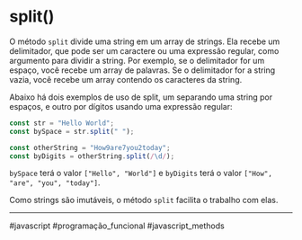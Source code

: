 # split()
O método `split` divide uma string em um array de strings. Ela recebe um delimitador, que pode ser um caractere ou uma expressão regular, como argumento para dividir a string. Por exemplo, se o delimitador for um espaço, você recebe um array de palavras. Se o delimitador for a string vazia, você recebe um array contendo os caracteres da string.

Abaixo há dois exemplos de uso de split, um separando uma string por espaços, e outro por dígitos usando uma expressão regular:

```js
const str = "Hello World";
const bySpace = str.split(" ");

const otherString = "How9are7you2today";
const byDigits = otherString.split(/\d/);
```

`bySpace` terá o valor `["Hello", "World"]` e `byDigits` terá o valor `["How", "are", "you", "today"]`.

Como strings são imutáveis, o método `split` facilita o trabalho com elas.

---
#javascript #programação_funcional #javascript_methods 